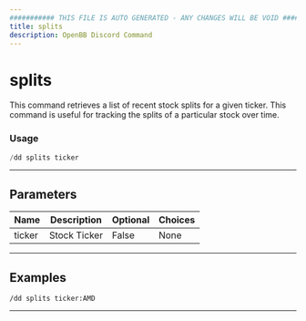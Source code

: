 ```yaml
---
########### THIS FILE IS AUTO GENERATED - ANY CHANGES WILL BE VOID ###########
title: splits
description: OpenBB Discord Command
---
```


# splits

This command retrieves a list of recent stock splits for a given ticker. This command is useful for tracking the splits of a particular stock over time.

### Usage

```python wordwrap
/dd splits ticker
```

---

## Parameters

| Name | Description | Optional | Choices |
| ---- | ----------- | -------- | ------- |
| ticker | Stock Ticker | False | None |


---

## Examples

```
/dd splits ticker:AMD
```

---
